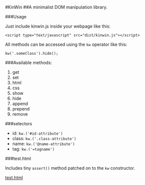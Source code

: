 #KinWin
##A minimalist DOM manipulation library.

###Usage

Just include kinwin.js inside your webpage like this:

`<script type="text/javascript" src="dist/kinwin.js"></script>`

All methods can be accessed using the `kw` operator like this:

`kw('.someClass').hide();`

###Available methods:

1. get
2. set
3. html
4. css
5. show
6. hide
7. append
8. prepend
9. remove

###selectors

+ id: `kw.('#id-attribute')`
+ class: `kw.('.class-attribute')`
+ name: `kw.('@name-attribute')`
+ tag: `kw.('=tagname')`

###test.html

Includes tiny `assert()` method patched on to the `kw` constructor.

[test.html](https://rawgit.com/dfkaye/kinwin.js/master/test/suite.html)

<script>
console.log(location)
</script>
